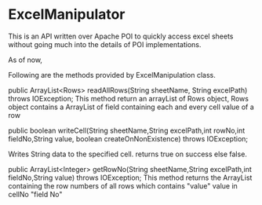 # ExcelManipulator


This is an API written over Apache POI to quickly access excel sheets without going much into the details of POI implementations.

As of now,

Following are the methods provided by ExcelManipulation class.


public ArrayList\<Rows\> readAllRows(String sheetName, String excelPath) throws IOException;
  This method return an arrayList of Rows object, Rows object contains a ArrayList of field containing each and every cell value of a row
  

public boolean writeCell(String sheetName,String excelPath,int rowNo,int fieldNo,String value, boolean createOnNonExistence) throws IOException;

Writes String data to the specified cell. returns true on success else false.


public ArrayList\<Integer\> getRowNo(String sheetName,String excelPath,int fieldNo,String value) throws IOException;
This method returns the ArrayList containing the row numbers of all rows which contains "value" value in cellNo "field No"
